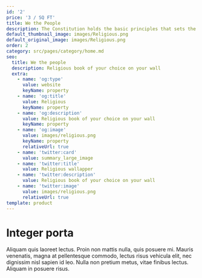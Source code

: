 ```yaml
---
id: '2'
price: '3 / SQ FT'
title: We the People
description: The Constitution holds the basic principles that sets the Nation.
default_thumbnail_image: images/Religious.png
default_original_image: images/Religious.png
order: 2
category: src/pages/category/home.md
seo:
  title: We the people
  description: Religious book of your choice on your wall
  extra:
    - name: 'og:type'
      value: website
      keyName: property
    - name: 'og:title'
      value: Religious
      keyName: property
    - name: 'og:description'
      value: Religious book of your choice on your wall
      keyName: property
    - name: 'og:image'
      value: images/religious.png
      keyName: property
      relativeUrl: true
    - name: 'twitter:card'
      value: summary_large_image
    - name: 'twitter:title'
      value: Religious wallapper
    - name: 'twitter:description'
      value: Religious book of your choice on your wall
    - name: 'twitter:image'
      value: images/religious.png
      relativeUrl: true
template: product
---
```


# Integer porta

Aliquam quis laoreet lectus. Proin non mattis nulla, quis posuere mi. Mauris venenatis, magna at pellentesque commodo, lectus risus vehicula elit, nec dignissim nisl sapien id leo. Nulla non pretium metus, vitae finibus lectus. Aliquam in posuere risus.